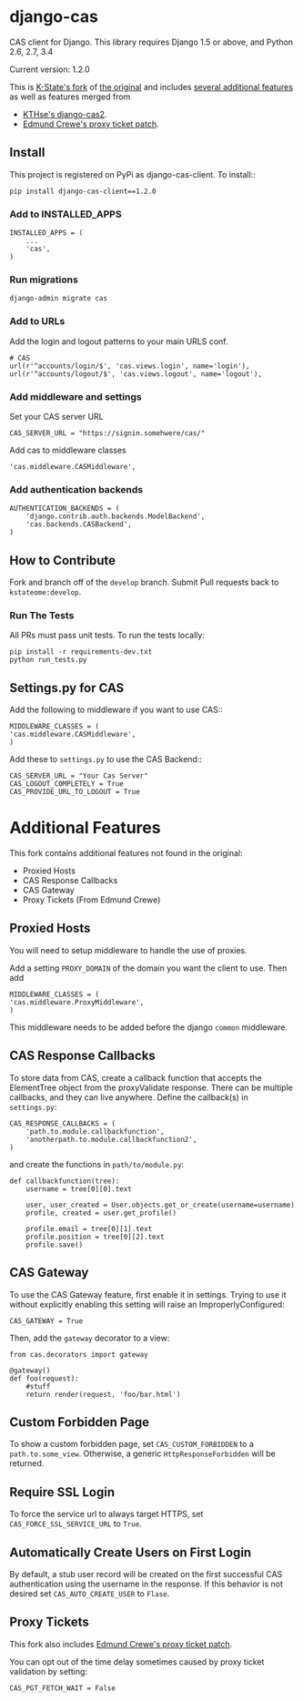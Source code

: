 # django-cas

CAS client for Django.  This library requires Django 1.5 or above, and Python 2.6, 2.7, 3.4

Current version: 1.2.0

This is [K-State&#39;s fork](https://github.com/kstateome/django-cas) of [the original](https://bitbucket.org/cpcc/django-cas/overview) and includes [several additional features](https://github.com/kstateome/django-cas/#additional-features) as well as features merged from

*  [KTHse&#39;s django-cas2](https://github.com/KTHse/django-cas2).
*  [Edmund Crewe's proxy ticket patch](http://code.google.com/r/edmundcrewe-proxypatch/source/browse/django-cas-proxy.patch).


## Install

This project is registered on PyPi as django-cas-client.  To install::

    pip install django-cas-client==1.2.0

### Add to INSTALLED_APPS

    INSTALLED_APPS = (
        ...
        'cas',
    )

### Run migrations

    django-admin migrate cas

### Add to URLs

Add the login and logout patterns to your main URLS conf.

    # CAS
    url(r'^accounts/login/$', 'cas.views.login', name='login'),
    url(r'^accounts/logout/$', 'cas.views.logout', name='logout'),

### Add middleware and settings

Set your CAS server URL

    CAS_SERVER_URL = "https://signin.somehwere/cas/"

Add cas to middleware classes

    'cas.middleware.CASMiddleware',


### Add authentication backends

    AUTHENTICATION_BACKENDS = (
        'django.contrib.auth.backends.ModelBackend',
        'cas.backends.CASBackend',
    )

## How to Contribute

Fork and branch off of the ``develop`` branch.  Submit Pull requests back to ``kstateome:develop``.

### Run The Tests

All PRs must pass unit tests.  To run the tests locally:

    pip install -r requirements-dev.txt
    python run_tests.py


## Settings.py for CAS

Add the following to middleware if you want to use CAS::

    MIDDLEWARE_CLASSES = (
    'cas.middleware.CASMiddleware',
    )


Add these to ``settings.py`` to use the CAS Backend::


    CAS_SERVER_URL = "Your Cas Server"
    CAS_LOGOUT_COMPLETELY = True
    CAS_PROVIDE_URL_TO_LOGOUT = True

# Additional Features

This fork contains additional features not found in the original:
*  Proxied Hosts
*  CAS Response Callbacks
*  CAS Gateway
*  Proxy Tickets (From Edmund Crewe)

## Proxied Hosts

You will need to setup middleware to handle the use of proxies.

Add a setting ``PROXY_DOMAIN`` of the domain you want the client to use.  Then add

    MIDDLEWARE_CLASSES = (
    'cas.middleware.ProxyMiddleware',
    )

This middleware needs to be added before the django ``common`` middleware.


## CAS Response Callbacks

To store data from CAS, create a callback function that accepts the ElementTree object from the
proxyValidate response. There can be multiple callbacks, and they can live anywhere. Define the
callback(s) in ``settings.py``:

    CAS_RESPONSE_CALLBACKS = (
        'path.to.module.callbackfunction',
        'anotherpath.to.module.callbackfunction2',
    )

and create the functions in ``path/to/module.py``:

    def callbackfunction(tree):
        username = tree[0][0].text

        user, user_created = User.objects.get_or_create(username=username)
        profile, created = user.get_profile()

        profile.email = tree[0][1].text
        profile.position = tree[0][2].text
        profile.save()


## CAS Gateway

To use the CAS Gateway feature, first enable it in settings. Trying to use it without explicitly
enabling this setting will raise an ImproperlyConfigured:

    CAS_GATEWAY = True

Then, add the ``gateway`` decorator to a view:

    from cas.decorators import gateway

    @gateway()
    def foo(request):
        #stuff
        return render(request, 'foo/bar.html')


## Custom Forbidden Page

To show a custom forbidden page, set ``CAS_CUSTOM_FORBIDDEN`` to a ``path.to.some_view``.  Otherwise,
a generic ``HttpResponseForbidden`` will be returned.

## Require SSL Login

To force the service url to always target HTTPS, set ``CAS_FORCE_SSL_SERVICE_URL`` to ``True``.

## Automatically Create Users on First Login

By default, a stub user record will be created on the first successful CAS authentication
using the username in the response. If this behavior is not desired set
``CAS_AUTO_CREATE_USER`` to ``Flase``.

## Proxy Tickets

This fork also includes
[Edmund Crewe's proxy ticket patch](http://code.google.com/r/edmundcrewe-proxypatch/source/browse/django-cas-proxy.patch).

You can opt out of the time delay sometimes caused by proxy ticket validation by setting:

    CAS_PGT_FETCH_WAIT = False
